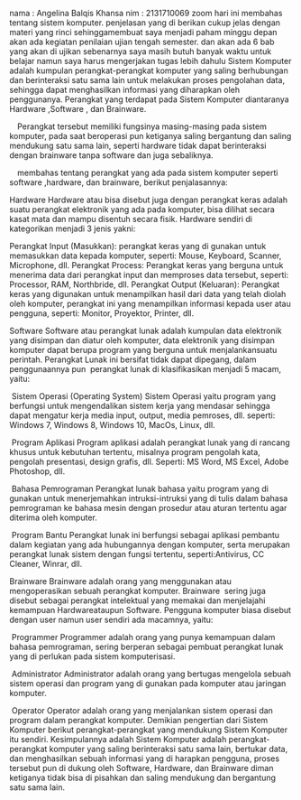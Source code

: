 nama : Angelina Balqis Khansa 
nim : 2131710069
zoom hari ini membahas tentang sistem komputer. penjelasan yang di berikan cukup jelas dengan materi yang rinci sehinggamembuat saya menjadi paham
minggu depan akan ada kegiatan penilaian ujian tengah semester. dan akan ada 6 bab yang akan di ujikan sebenarnya saya masih butuh banyak waktu untuk belajar namun saya harus mengerjakan tugas lebih dahulu
Sistem Komputer adalah ​​ kumpulan perangkat-perangkat komputer yang saling berhubungan dan berinteraksi satu sama lain untuk melakukan proses pengolahan data, sehingga dapat​​ menghasilkan informasi yang diharapkan oleh penggunanya. Perangkat yang terdapat pada Sistem Komputer diantaranya​​ Hardware​​ ,​​ Software ,​​ dan​​ Brainware.

 Perangkat tersebut memiliki fungsinya masing-masing pada sistem komputer, pada saat beroperasi pun ketiganya saling bergantung dan saling mendukung satu sama lain, seperti​​ hardware​​ tidak dapat berinteraksi dengan​​ brainware​​ tanpa​​ software​​ dan juga sebaliknya.

 membahas tentang perangkat yang ada pada sistem komputer seperti​​ software ,hardware,​​ dan​​ brainware,​​ berikut penjalasannya:

Hardware​​ 
Hardware​​ atau bisa disebut juga dengan perangkat keras adalah suatu perangkat elektronik yang ada pada komputer, bisa dilihat secara kasat mata dan mampu disentuh secara fisik. Hardware sendiri di kategorikan menjadi 3 jenis yakni:

Perangkat​​ Input​​ (Masukkan):​​ perangkat keras yang di gunakan untuk memasukkan data kepada komputer, seperti:​​ Mouse, Keyboard, Scanner, Microphone,​​ dll.
Perangkat​​ Process:​​ Perangkat keras yang berguna untuk menerima data dari perangkat input dan memproses data tersebut, seperti:​​ Processor, RAM, Northbride,​​ dll.
Perangkat​​ Output​​ (Keluaran):​​ Perangkat keras yang digunakan untuk menampilkan hasil dari data yang telah​​ diolah oleh komputer, perangkat ini yang menampilkan informasi kepada​​ user​​ atau​​ pengguna, seperti:​​ Monitor, Proyektor, Printer, dll.
 

Software
Software​​ atau perangkat lunak adalah kumpulan data elektronik yang disimpan dan diatur oleh komputer, data elektronik yang disimpan komputer dapat berupa program yang berguna untuk menjalankan​​ suatu perintah. Perangkat Lunak ini bersifat tidak dapat dipegang, dalam penggunaannya pun ​​ perangkat lunak di klasifikasikan menjadi 5 macam, yaitu:

​​ Sistem Operasi (Operating System)
Sistem Operasi yaitu program yang berfungsi untuk mengendalikan sistem kerja yang mendasar sehingga dapat mengatur kerja media input, output, media pemroses, dll. seperti:​​ Windows 7, Windows 8, Windows 10, MacOs, Linux, dll.

 

​​ Program Aplikasi​​ 
Program aplikasi adalah perangkat lunak yang di rancang khusus untuk kebutuhan​​ tertentu, misalnya program pengolah kata, pengolah presentasi, design grafis, dll. Seperti:​​ MS Word, MS Excel, Adobe Photoshop, dll.

​​ Bahasa Pemrograman
Perangkat lunak bahasa yaitu program yang di gunakan untuk menerjemahkan intruksi-intruksi yang di​​ tulis dalam bahasa pemrograman ke bahasa mesin dengan prosedur atau aturan tertentu agar diterima oleh komputer.

​​ Program Bantu
Perangkat lunak ini berfungsi sebagai aplikasi pembantu dalam kegiatan yang ada hubungannya dengan komputer, serta merupakan perangkat lunak sistem dengan fungsi tertentu, seperti:​​ Antivirus, CC Cleaner, Winrar, dll.

Brainware
Brainware​​ adalah orang yang menggunakan atau mengoperasikan sebuah perangkat komputer.​​ Brainware​​ ​​ sering juga disebut sebagai perangkat intelektual yang memakai dan menjelajahi kemampuan​​ Hardware​​ ataupun​​ Software.​​ Pengguna komputer biasa disebut dengan user namun user sendiri ada macamnya, yaitu:

​​ Programmer
Programmer​​ adalah orang yang punya kemampuan dalam bahasa pemrograman, sering berperan sebagai pembuat perangkat lunak yang di perlukan pada sistem komputerisasi.

​​ Administrator
Administrator​​ adalah orang yang bertugas mengelola sebuah sistem operasi dan program yang di gunakan pada komputer atau jaringan komputer.

​​ Operator
Operator​​ adalah orang yang menjalankan sistem operasi dan program dalam perangkat komputer.
Demikian pengertian dari Sistem Komputer berikut perangkat-perangkat yang mendukung Sistem Komputer itu sendiri. Kesimpulannya adalah Sistem Komputer adalah perangkat-perangkat komputer yang saling berinteraksi satu sama lain, bertukar data, dan menghasilkan sebuah informasi yang di harapkan pengguna, proses tersebut pun di dukung oleh Software, Hardware, dan Brainware diman ketiganya tidak bisa di pisahkan dan saling mendukung dan bergantung satu sama lain.  